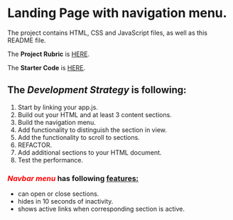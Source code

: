 # Landing Page with navigation menu.

The project contains HTML, CSS and JavaScript files, as well as this README file.  

The **Project Rubric** is <a href="https://review.udacity.com/#!/rubrics/2658/view">
HERE</a>.  

The **Starter Code** is <a href="https://github.com/udacity/fend/tree/refresh-2019">
HERE</a>.

## The ***Development Strategy*** is following:
>  
1. Start by linking your app.js.
2. Build out your HTML and at least 3 content sections.
3. Build the navigation menu.
4. Add functionality to distinguish the section in view.
5. Add the functionality to scroll to sections.
6. REFACTOR.
7. Add additional sections to your HTML document.
8. Test the performance.
>

### <span style="color:red"> *Navbar menu* </span> has following <span style="text-decoration: underline"> features: </span>

- can open or close sections.
- hides in 10 seconds of inactivity.
- shows active links when corresponding section is active.
